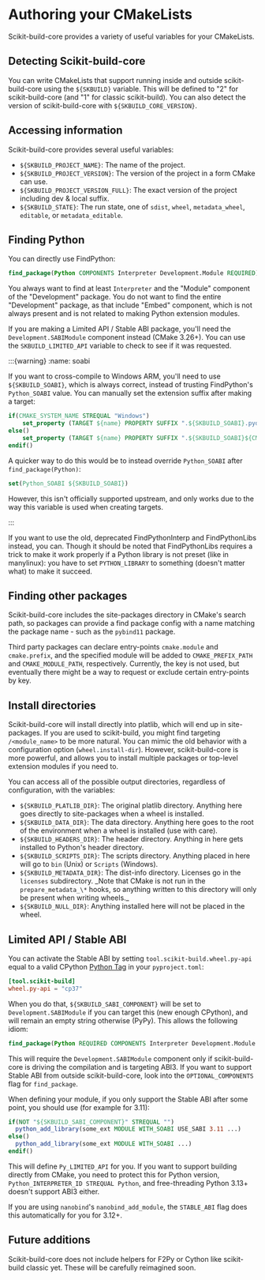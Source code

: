# Authoring your CMakeLists

Scikit-build-core provides a variety of useful variables for your CMakeLists.

## Detecting Scikit-build-core

You can write CMakeLists that support running inside and outside
scikit-build-core using the `${SKBUILD}` variable. This will be defined to "2"
for scikit-build-core (and "1" for classic scikit-build). You can also detect
the version of scikit-build-core with `${SKBUILD_CORE_VERSION}`.

## Accessing information

Scikit-build-core provides several useful variables:

- `${SKBUILD_PROJECT_NAME}`: The name of the project.
- `${SKBUILD_PROJECT_VERSION}`: The version of the project in a form CMake can
  use.
- `${SKBUILD_PROJECT_VERSION_FULL}`: The exact version of the project including
  dev & local suffix.
- `${SKBUILD_STATE}`: The run state, one of `sdist`, `wheel`, `metadata_wheel`,
  `editable`, or `metadata_editable`.

## Finding Python

You can directly use FindPython:

```cmake
find_package(Python COMPONENTS Interpreter Development.Module REQUIRED)
```

You always want to find at least `Interpreter` and the "Module" component of the
"Development" package. You do not want to find the entire "Development" package,
as that include "Embed" component, which is not always present and is not
related to making Python extension modules.

If you are making a Limited API / Stable ABI package, you'll need the
`Development.SABIModule` component instead (CMake 3.26+). You can use the
`SKBUILD_LIMITED_API` variable to check to see if it was requested.

<!-- prettier-ignore-start -->
:::{warning}
:name: soabi

If you want to cross-compile to Windows ARM, you'll need to use
`${SKBUILD_SOABI}`, which is always correct, instead of trusting FindPython's
`Python_SOABI` value. You can manually set the extension suffix after making a
target:

```cmake
if(CMAKE_SYSTEM_NAME STREQUAL "Windows")
    set_property (TARGET ${name} PROPERTY SUFFIX ".${SKBUILD_SOABI}.pyd")
else()
    set_property (TARGET ${name} PROPERTY SUFFIX ".${SKBUILD_SOABI}${CMAKE_SHARED_MODULE_SUFFIX}")
endif()
```
<!-- prettier-ignore-end -->

A quicker way to do this would be to instead override `Python_SOABI` after
`find_package(Python)`:

```cmake
set(Python_SOABI ${SKBUILD_SOABI})
```

However, this isn't officially supported upstream, and only works due to the way
this variable is used when creating targets.

:::

If you want to use the old, deprecated FindPythonInterp and FindPythonLibs
instead, you can. Though it should be noted that FindPythonLibs requires a trick
to make it work properly if a Python library is not preset (like in manylinux):
you have to set `PYTHON_LIBRARY` to something (doesn't matter what) to make it
succeed.

## Finding other packages

Scikit-build-core includes the site-packages directory in CMake's search path,
so packages can provide a find package config with a name matching the package
name - such as the `pybind11` package.

Third party packages can declare entry-points `cmake.module` and `cmake.prefix`,
and the specified module will be added to `CMAKE_PREFIX_PATH` and
`CMAKE_MODULE_PATH`, respectively. Currently, the key is not used, but
eventually there might be a way to request or exclude certain entry-points by
key.

## Install directories

Scikit-build-core will install directly into platlib, which will end up in
site-packages. If you are used to scikit-build, you might find targeting
`/<module_name>` to be more natural. You can mimic the old behavior with a
configuration option (`wheel.install-dir`). However, scikit-build-core is more
powerful, and allows you to install multiple packages or top-level extension
modules if you need to.

You can access all of the possible output directories, regardless of
configuration, with the variables:

- `${SKBUILD_PLATLIB_DIR}`: The original platlib directory. Anything here goes
  directly to site-packages when a wheel is installed.
- `${SKBUILD_DATA_DIR}`: The data directory. Anything here goes to the root of
  the environment when a wheel is installed (use with care).
- `${SKBUILD_HEADERS_DIR}`: The header directory. Anything in here gets
  installed to Python's header directory.
- `${SKBUILD_SCRIPTS_DIR}`: The scripts directory. Anything placed in here will
  go to `bin` (Unix) or `Scripts` (Windows).
- `${SKBUILD_METADATA_DIR}`: The dist-info directory. Licenses go in the
  `licenses` subdirectory. _Note that CMake is not run in the
  `prepare_metadata_\*` hooks, so anything written to this directory will only
  be present when writing wheels.\_
- `${SKBUILD_NULL_DIR}`: Anything installed here will not be placed in the
  wheel.

## Limited API / Stable ABI

You can activate the Stable ABI by setting
`tool.scikit-build.wheel.py-api` equal to a valid CPython
[Python Tag](https://packaging.python.org/en/latest/specifications/platform-compatibility-tags/#python-tag)
in your `pyproject.toml`:

```toml
[tool.scikit-build]
wheel.py-api = "cp37"
```

When you do that,
`${SKBUILD_SABI_COMPONENT}` will be set to `Development.SABIModule` if you can
target this (new enough CPython), and will remain an empty string otherwise
(PyPy). This allows the following idiom:

```cmake
find_package(Python REQUIRED COMPONENTS Interpreter Development.Module ${SKBUILD_SABI_COMPONENT})
```

This will require the `Development.SABIModule` component
only if scikit-build-core is driving the compilation and is
targeting ABI3. If you want to support Stable ABI from outside
scikit-build-core, look into the `OPTIONAL_COMPONENTS` flag for `find_package`.

When defining your module, if you only support the Stable ABI after some point,
you should use (for example for 3.11):

```cmake
if(NOT "${SKBUILD_SABI_COMPONENT}" STREQUAL "")
  python_add_library(some_ext MODULE WITH_SOABI USE_SABI 3.11 ...)
else()
  python_add_library(some_ext MODULE WITH_SOABI ...)
endif()
```

This will define `Py_LIMITED_API` for you. If you want to support building
directly from CMake, you need to protect this for Python version,
`Python_INTERPRETER_ID STREQUAL Python`, and free-threading Python 3.13+ doesn't
support ABI3 either.

If you are using `nanobind`'s `nanobind_add_module`, the `STABLE_ABI` flag does
this automatically for you for 3.12+.

## Future additions

Scikit-build-core does not include helpers for F2Py or Cython like scikit-build
classic yet. These will be carefully reimagined soon.
